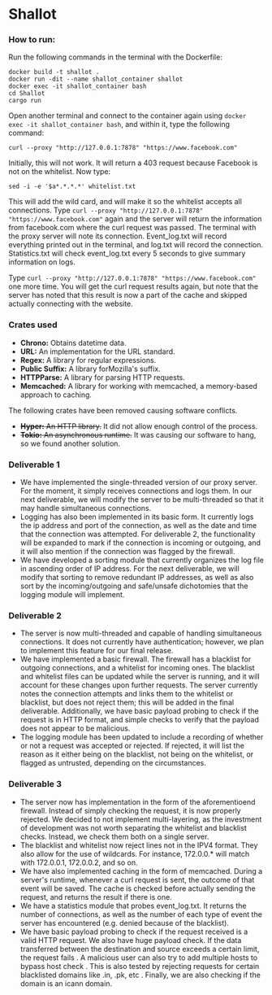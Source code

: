 # Shallot

### How to run:

Run the following commands in the terminal with the Dockerfile:

```
docker build -t shallot .
docker run -dit --name shallot_container shallot
docker exec -it shallot_container bash
cd Shallot
cargo run
```

Open another terminal and connect to the container again using `docker exec -it shallot_container bash`, and within it, type the following command:

```
curl --proxy "http://127.0.0.1:7878" "https://www.facebook.com"
```

Initially, this will not work. It will return a 403 request because Facebook is not on the whitelist. Now type:

```
sed -i -e '$a*.*.*.*' whitelist.txt
```

This will add the wild card, and will make it so the whitelist accepts all connections. Type `curl --proxy "http://127.0.0.1:7878" "https://www.facebook.com"` again and the server will return the information from facebook.com where the curl request was passed. The terminal with the proxy server will note its connection. Event_log.txt will record everything printed out in the terminal, and log.txt will record the connection. Statistics.txt will check event_log.txt every 5 seconds to give summary information on logs.

Type `curl --proxy "http://127.0.0.1:7878" "https://www.facebook.com"` one more time. You will get the curl request results again, but note that the server has noted that this result is now a part of the cache and skipped actually connecting with the website.

### Crates used

- **Chrono:** Obtains datetime data.
- **URL:** An implementation for the URL standard.
- **Regex:** A library for regular expressions.
- **Public Suffix:** A library forMozilla's suffix.
- **HTTPParse:** A library for parsing HTTP requests.
- **Memcached:** A library for working with memcached, a memory-based approach to caching.

The following crates have been removed causing software conflicts.

- ~~**Hyper:** An HTTP library.~~ It did not allow enough control of the process.
- ~~**Tokio:** An asynchronous runtime.~~ It was causing our software to hang, so we found another solution.

### Deliverable 1

- We have implemented the single-threaded version of our proxy server. For the moment, it simply receives connections and logs them. In our next deliverable, we will modify the server to be multi-threaded so that it may handle simultaneous connections.
- Logging has also been implemented in its basic form. It currently logs the ip address and port of the connection, as well as the date and time that the connection was attempted. For deliverable 2, the functionality will be expanded to mark if the connection is incoming or outgoing, and it will also mention if the connection was flagged by the firewall.
- We have developed a sorting module that currently organizes the log file in ascending order of IP address. For the next deliverable, we will modify that sorting to remove redundant IP addresses, as well as also sort by the incoming/outgoing and safe/unsafe dichotomies that the logging module will implement.

### Deliverable 2

- The server is now multi-threaded and capable of handling simultaneous connections. It does not currently have authentication; however, we plan to implement this feature for our final release.
- We have implemented a basic firewall. The firewall has a blacklist for outgoing connections, and a whitelist for incoming ones. The blacklist and whitelist files can be updated while the server is running, and it will account for these changes upon further requests. The server currently notes the connection attempts and links them to the whitelist or blacklist, but does not reject them; this will be added in the final deliverable. Additionally, we have basic payload probing to check if the request is in HTTP format, and simple checks to verify that the payload does not appear to be malicious.
- The logging module has been updated to include a recording of whether or not a request was accepted or rejected. If rejected, it will list the reason as it either being on the blacklist, not being on the whitelist, or flagged as untrusted, depending on the circumstances.

### Deliverable 3

- The server now has implementation in the form of the aforementioend firewall. Instead of simply checking the request, it is now properly rejected. We decided to not implement multi-layering, as the investment of development was not worth separating the whitelist and blacklist checks. Instead, we check them both on a single server.
- The blacklist and whitelist now reject lines not in the IPV4 format. They also allow for the use of wildcards. For instance, 172.0.0.\* will match with 172.0.0.1, 172.0.0.2, and so on.
- We have also implemented caching in the form of memcached. During a server's runtime, whenever a curl request is sent, the outcome of that event will be saved. The cache is checked before actually sending the request, and returns the result if there is one.
- We have a statistics module that probes event_log.txt. It returns the number of connections, as well as the number of each type of event the server has encountered (e.g. denied because of the blacklist).
- We have basic payload probing to check if the request received is a valid HTTP request. We also have huge payload check. If the data transferred between the destination and source exceeds a certain limit, the request fails .
  A malicious user can also try to add multiple hosts to bypass host check . This is also tested by rejecting requests for certain blacklisted domains like .in, .pk, etc . Finally, we are also checking if the domain is an icann domain.
